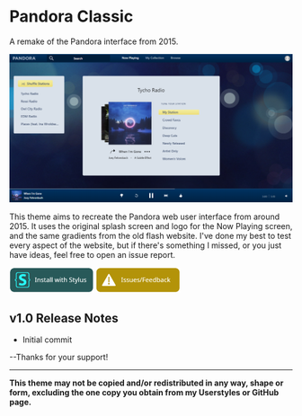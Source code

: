 # Pandora Classic
A remake of the Pandora interface from 2015.

<img src="https://raw.githubusercontent.com/Tech-How/Pandora-Classic/main/images/repo/readme/1.png"/>

This theme aims to recreate the Pandora web user interface from around 2015. It uses the original splash screen and logo for the Now Playing screen, and the same gradients from the old flash website. I've done my best to test every aspect of the website, but if there's something I missed, or you just have ideas, feel free to open an issue report.

[![Install with Stylus](https://raw.githubusercontent.com/Tech-How/Pandora-Classic/main/images/repo/readme/install-button.png)](https://userstyles.world/style/8985/pandora-classic)
[![Issues/Feedback](https://raw.githubusercontent.com/Tech-How/Pandora-Classic/main/images/repo/readme/issues-button.png)](https://github.com/Tech-How/Pandora-Classic/issues/new/choose)

## v1.0 Release Notes
- Initial commit

--Thanks for your support!

---
**This theme may not be copied and/or redistributed in any way, shape or form, excluding the one copy you obtain from my Userstyles or GitHub page.**
